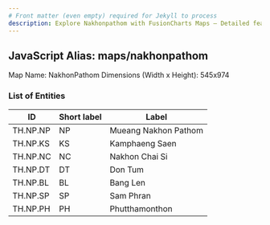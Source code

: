 ```yaml
---
# Front matter (even empty) required for Jekyll to process
description: Explore Nakhonpathom with FusionCharts Maps – Detailed features for seamless integration. Try now & enhance your data visualization today! 
---
```


## JavaScript Alias: maps/nakhonpathom

Map Name: NakhonPathom
Dimensions (Width x Height): 545x974

### List of Entities

| ID       | Short label | Label                |
| -------- | ----------- | -------------------- |
| TH.NP.NP | NP          | Mueang Nakhon Pathom |
| TH.NP.KS | KS          | Kamphaeng Saen       |
| TH.NP.NC | NC          | Nakhon Chai Si       |
| TH.NP.DT | DT          | Don Tum              |
| TH.NP.BL | BL          | Bang Len             |
| TH.NP.SP | SP          | Sam Phran            |
| TH.NP.PH | PH          | Phutthamonthon       |
